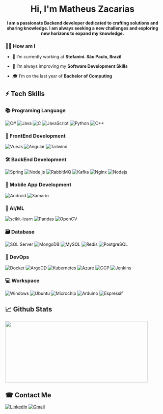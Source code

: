 <h1 align="center">Hi, I'm Matheus Zacarias</h1>
<h4 align="center">I am a passionate Backend developer dedicated to crafting solutions and sharing knowledge. I am always seeking a new challenges and exploring new horizons to expand my knowledge.</h4>

### 🧘‍♂️ How am I

- 🔭 I’m currently working at **Stefanini. São Paulo, Brazil**

- 🌱 I’m always improving my **Software Development Skills**

- 🎓 I’m on the last year of **Bachelor of Computing**

## ⚡ Tech Skills

### 📚 Programing Language

![C#](https://img.shields.io/badge/C%23-239120?style=for-the-badge&logo=c-sharp&logoColor=black)
![Java](https://img.shields.io/badge/Java-ED8B00?style=for-the-badge&logo=java&logoColor=white)
![C](https://img.shields.io/badge/C-A8B9CC?style=for-the-badge&logo=c&logoColor=black)
![JavaScript](https://img.shields.io/badge/JavaScript-F7DF1E?style=for-the-badge&logo=javascript&logoColor=black)
![Python](https://img.shields.io/badge/Python-3776AB?style=for-the-badge&logo=python&logoColor=white)
![C++](https://img.shields.io/badge/C++-00599C?style=for-the-badge&logo=cplusplus&logoColor=white)

### 🧩 FrontEnd Development

![VueJs](https://img.shields.io/badge/Vue.js-35495E?style=for-the-badge&logo=vue.js&logoColor=4FC08D)
![Angular](https://img.shields.io/badge/angular-DD0031?style=for-the-badge&logo=angular&logoColor=white)
![Tailwind](https://img.shields.io/badge/Tailwind%20CSS-06B6D4.svg?style=for-the-badge&logo=Tailwind-CSS&logoColor=white)

### 🛠️ BackEnd Development

![Spring](https://img.shields.io/badge/Spring-6DB33F?style=for-the-badge&logo=spring&logoColor=white)
![Node.js](https://img.shields.io/badge/Node.js-339933?style=for-the-badge&logo=node.js&logoColor=white)
![RabbitMQ](https://img.shields.io/badge/RabbitMQ-FF6600?style=for-the-badge&logo=rabbitmq&logoColor=white)
![Kafka](https://img.shields.io/badge/Kafka-231F20?style=for-the-badge&logo=apache-kafka&logoColor=white)
![Nginx](https://img.shields.io/badge/Nginx-269539?style=for-the-badge&logo=nginx&logoColor=white)
![Nodejs](https://img.shields.io/badge/Node.js-339933?style=for-the-badge&logo=nodedotjs&logoColor=white)

### 📱 Mobile App Development

![Android](https://img.shields.io/badge/Android-3DDC84?style=for-the-badge&logo=android&logoColor=white)
![Xamarin](https://img.shields.io/badge/Xamarin-239120?style=for-the-badge&logo=xamarin&logoColor=white)

### 🤖 AI/ML

![scikit-learn](https://img.shields.io/badge/scikit-learn-F7DF1E?style=for-the-badge&logo=scikit-learn&logoColor=black)
![Pandas](https://img.shields.io/badge/Pandas-2C046F?style=for-the-badge&logo=pandas&logoColor=white)
![OpenCV](https://img.shields.io/badge/OpenCV-525F7F?style=for-the-badge&logo=opencv&logoColor=white)

### 🗃️ Database

![SQL Server](https://img.shields.io/badge/SQL%20Server-CC2927?style=for-the-badge&logo=microsoft-sql-server&logoColor=white)
![MongoDB](https://img.shields.io/badge/MongoDB-47A248?style=for-the-badge&logo=mongodb&logoColor=white)
![MySQL](https://img.shields.io/badge/MySQL-4479A1?style=for-the-badge&logo=mysql&logoColor=white)
![Redis](https://img.shields.io/badge/Redis-DC382D?style=for-the-badge&logo=redis&logoColor=white)
![PostgreSQL](https://img.shields.io/badge/PostgreSQL-336791?style=for-the-badge&logo=postgresql&logoColor=white)

### 🚀 DevOps

![Docker](https://img.shields.io/badge/Docker-2496ED?style=for-the-badge&logo=docker&logoColor=white)
![ArgoCD](https://img.shields.io/badge/ArgoCD-007396?style=for-the-badge&logo=argocd&logoColor=white)
![Kubernetes](https://img.shields.io/badge/Kubernetes-326CE5?style=for-the-badge&logo=kubernetes&logoColor=white)
![Azure](https://img.shields.io/badge/Azure-0072C6?style=for-the-badge&logo=azure&logoColor=white)
![GCP](https://img.shields.io/badge/GCP-4285F4?style=for-the-badge&logo=google-cloud-platform&logoColor=white)
![Jenkins](https://img.shields.io/badge/Jenkins-D24939?style=for-the-badge&logo=jenkins&logoColor=white)

### 💻 Workspace

![Windows](https://img.shields.io/badge/Windows-0078D6?style=for-the-badge&logo=windows&logoColor=white)
![Ubuntu](https://img.shields.io/badge/Ubuntu-E95420?style=for-the-badge&logo=ubuntu&logoColor=white)
![Microchip](https://img.shields.io/badge/Microchip-007396?style=for-the-badge&logo=microchip&logoColor=white)
![Arduino](https://img.shields.io/badge/Arduino-00979D?style=for-the-badge&logo=arduino&logoColor=white)
![Espressif](https://img.shields.io/badge/Espressif-E7352C?style=for-the-badge&logo=espressif&logoColor=white)

## 📈 Github Stats

<img width="96%" height="200px" src="https://github-readme-stats.vercel.app/api/top-langs/?username=MatheusZacarias657&show_icons=true&hide_border=true&theme=radical&layout=compact" />


## ☎ Contact Me

[![LinkedIn](https://img.shields.io/badge/LinkedIn-0077B5?style=for-the-badge&logo=linkedin&logoColor=white)](https://www.linkedin.com/in/matheus-zacarias-425a641ab)
[![Gmail](https://img.shields.io/badge/Gmail-D14836?style=for-the-badge&logo=gmail&logoColor=white)](mailto:matheus.zacarias.2001@gmail.com)
